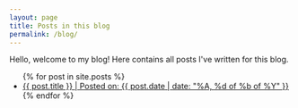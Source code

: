 ```yaml
---
layout: page
title: Posts in this blog
permalink: /blog/
---
```


Hello, welcome to my blog! Here contains all posts I've written for this blog.

<ul>
  {% for post in site.posts %}
    <li>
      <a href="{{ post.url }}">{{ post.title }} | Posted on: {{ post.date | date: "%A, %d of %b of %Y" }}</a>
    </li>
  {% endfor %}
</ul>